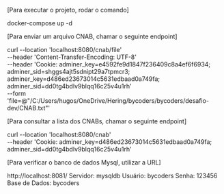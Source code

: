 [Para executar o projeto, rodar o comando]

docker-compose up -d

[Para enviar um arquivo CNAB, chamar o seguinte endpoint]

curl --location 'localhost:8080/cnab/file' \
--header 'Content-Transfer-Encoding: UTF-8' \
--header 'Cookie: adminer_key=e4592fe9d1847f236409c8a4ef6f6934; adminer_sid=shggs4ajt5sdnipt29a7tpmcr3; adminer_key=d486ed23673014c5631edbaad0a749fa; adminer_sid=dd0tg4bdlv9blqq16c25v4u1rh' \
--form 'file=@"/C:/Users/hugos/OneDrive/Hering/bycoders/bycoders/desafio-dev/CNAB.txt"'

[Para consultar a lista dos CNABs, chamar o seguinte endpoint]

curl --location 'localhost:8080/cnab' \
--header 'Cookie: adminer_key=d486ed23673014c5631edbaad0a749fa; adminer_sid=dd0tg4bdlv9blqq16c25v4u1rh'

[Para verificar o banco de dados Mysql, utilizar a URL]

http://localhost:8081/
Servidor: mysqldb
Usuário: bycoders
Senha: 123456
Base de Dados: bycoders
